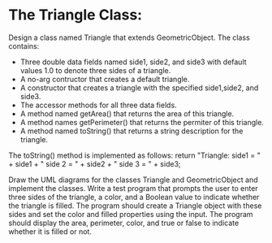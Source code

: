 # The Triangle Class:
Design a class named Triangle that extends GeometricObject. The class contains:
- Three double data fields named side1, side2, and side3 with default values 1.0 to denote three sides of a triangle.
- A no-arg contructor that creates a default triangle.
- A constructor that creates a triangle with the specified side1,side2, and side3.
- The accessor methods for all three data fields.
- A method named getArea() that returns the area of this triangle.
- A method names getPerimeter() that returns the permiter of this triangle.
- A method named toString() that returns a string description for the triangle.

The toString() method is implemented as follows:
return "Triangle: side1 = " + side1 + " side 2 = " + side2 + " side 3 = " + side3;
 
Draw the UML diagrams for the classes Triangle and GeometricObject and implement the classes. Write a test program that prompts the user to enter three sides of the triangle, a color, and a Boolean value to indicate whether the triangle is filled. The program should create a Triangle object with these sides and set the color and filled properties using the input. The program should display the area, perimeter, color, and true or false to indicate whether it is filled or not.
